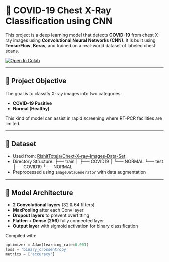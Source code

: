 # 🧠 COVID-19 Chest X-Ray Classification using CNN

This project is a deep learning model that detects **COVID-19** from chest X-ray images using **Convolutional Neural Networks (CNN)**. It is built using **TensorFlow**, **Keras**, and trained on a real-world dataset of labeled chest scans.

[![Open In Colab](https://colab.research.google.com/assets/colab-badge.svg)]( https://colab.research.google.com/drive/135VosS6CCCpLqmWqc_09IOamQ60psM9S#scrollTo=FYLqW-q-pGjg&printMode=true)

---

## 📌 Project Objective
The goal is to classify X-ray images into two categories:
- **COVID-19 Positive**
- **Normal (Healthy)**

This kind of model can assist in rapid screening where RT-PCR facilities are limited.

---

## 📁 Dataset
- Used from: [RishitToteja/Chext-X-ray-Images-Data-Set](https://github.com/RishitToteja/Chext-X-ray-Images-Data-Set)
- Directory Structure:
├── train
│ ├── COVID19
│ └── NORMAL
└── test
├── COVID19
└── NORMAL
- Preprocessed using `ImageDataGenerator` with data augmentation

---

## 🧠 Model Architecture

- **2 Convolutional layers** (32 & 64 filters)
- **MaxPooling** after each Conv layer
- **Dropout layers** to prevent overfitting
- **Flatten + Dense (256)** fully connected layer
- **Output layer** with sigmoid activation for binary classification

Compiled with:
```python
optimizer = Adam(learning_rate=0.001)
loss = 'binary_crossentropy'
metrics = ['accuracy']
